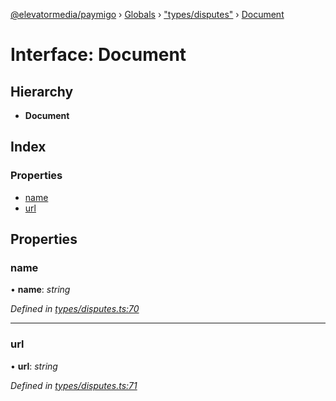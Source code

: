 [@elevatormedia/paymigo](../README.md) › [Globals](../globals.md) › ["types/disputes"](../modules/_types_disputes_.md) › [Document](_types_disputes_.document.md)

# Interface: Document

## Hierarchy

-   **Document**

## Index

### Properties

-   [name](_types_disputes_.document.md#name)
-   [url](_types_disputes_.document.md#url)

## Properties

### name

• **name**: _string_

_Defined in [types/disputes.ts:70](https://github.com/ELEVATORmedia/paymigo/blob/396f1ec/src/types/disputes.ts#L70)_

---

### url

• **url**: _string_

_Defined in [types/disputes.ts:71](https://github.com/ELEVATORmedia/paymigo/blob/396f1ec/src/types/disputes.ts#L71)_
